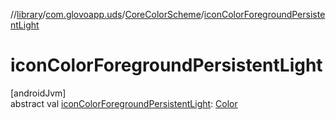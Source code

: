 //[library](../../../index.md)/[com.glovoapp.uds](../index.md)/[CoreColorScheme](index.md)/[iconColorForegroundPersistentLight](icon-color-foreground-persistent-light.md)

# iconColorForegroundPersistentLight

[androidJvm]\
abstract val [iconColorForegroundPersistentLight](icon-color-foreground-persistent-light.md): [Color](https://developer.android.com/reference/kotlin/androidx/compose/ui/graphics/Color.html)

